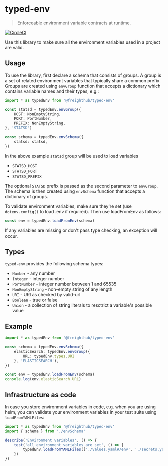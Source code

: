 # typed-env

> Enforceable environment variable contracts at runtime.

[![CircleCI](https://circleci.com/gh/freight-hub/TypedEnv/tree/master.svg?style=svg&circle-token=5222e58e326cb399a02aa2ed524dcf0dd817282e)](https://circleci.com/gh/freight-hub/TypedEnv/tree/master)

Use this library to make
sure all the environment variables used in a project are valid.

## Usage

To use the library, first declare a schema that consists of groups. A group is
a set of related environment variables that typically share a common prefix.
Groups are created using `envGroup` function that accepts a dictionary which
contains variable names and their types, e.g.:

```typescript
import * as typedEnv from '@freighthub/typed-env'

const statsd = typedEnv.envGroup({
    HOST: NonEmptyString,
    PORT: PortNumber,
    PREFIX: NonEmptyString,
}, 'STATSD')

const schema = typedEnv.envSchema({
    statsd: statsd,
})
```

In the above example `statsd` group will be used to load variables

- `STATSD_HOST`
- `STATSD_PORT`
- `STATSD_PREFIX`

The optional `STATSD` prefix is passed as the second parameter to `envGroup`.
The schema is then created using `envSchema` function that accepts a dictionary
of groups.

To validate environment variables, make sure they're set (use `dotenv.config()`
to load .env if required). Then use loadFromEnv as follows:

```typescript
const env = typedEnv.loadFromEnv(schema)
```

If any variables are missing or don't pass type checking, an exception will occur.

## Types

`typed-env` provides the following schema types:

- `Number` - any number
- `Integer` - integer number
- `PortNumber` - integer number between 1 and 65535
- `NonEmptyString` - non-empty string of any length
- `URI` - URI as checked by valid-url
- `Boolean` - true or false
- `Union` - a collection of string literals to resctrict a variable's possible value

## Example

```typescript
import * as typedEnv from '@freighthub/typed-env'

const schema = typedEnv.envSchema({
    elasticSearch: typedEnv.envGroup({
        URL: typedEnv.types.URI
    }, 'ELASTICSEARCH'),
})

const env = typedEnv.loadFromEnv(schema)
console.log(env.elasticSearch.URL)
```

## Infrastructure as code

In case you store environment variables in code, e.g. when you are using helm, you can validate your environment variables in your test suite using `loadFromYAMLFiles`:

```typescript
import * as typedEnv from '@freighthub/typed-env'
import { schema } from './envSchema'

describe('Environment variables', () => {
    test('all environment variables are set', () => {
        typedEnv.loadFromYAMLFiles(['./values.yaml#/env', './secrets.yaml#/env'], schema)
    })
})
```
